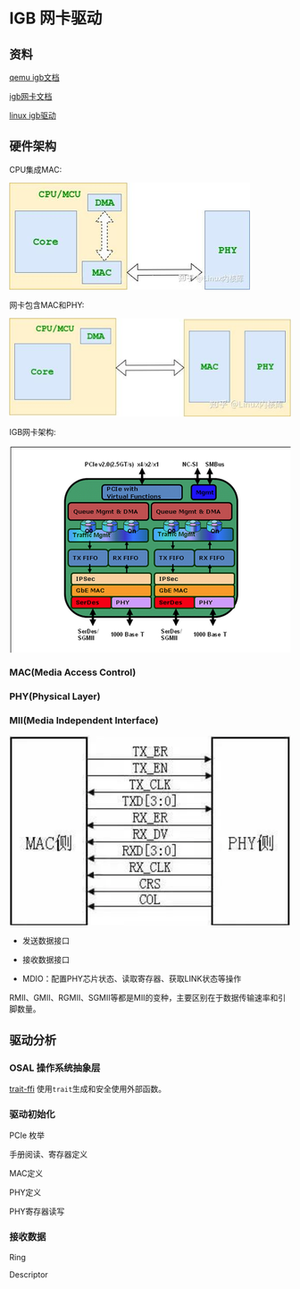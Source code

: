 # IGB 网卡驱动

## 资料

[qemu igb文档](https://www.qemu.org/docs/master/system/devices/igb.html)

[igb网卡文档](https://www.intel.com/content/dam/www/public/us/en/documents/datasheets/82576eg-gbe-datasheet.pdf)

[linux igb驱动](https://github.com/torvalds/linux/tree/master/drivers/net/ethernet/intel/igb)

## 硬件架构

CPU集成MAC:

![cpu集成MAC](imges/cpumac-phy.jpg)

网卡包含MAC和PHY:

![网卡包含MAC和PHY](imges/cpu-macphy.jpg)

IGB网卡架构:

![IGB网卡架构](imges/82576-block.png)

### MAC(Media Access Control)

### PHY(Physical Layer)

### MII(Media Independent Interface)

![MII接口](imges/mii.png)

- 发送数据接口

- 接收数据接口

- MDIO：配置PHY芯片状态、读取寄存器、获取LINK状态等操作

RMII、GMII、RGMII、SGMII等都是MII的变种，主要区别在于数据传输速率和引脚数量。

## 驱动分析

### OSAL 操作系统抽象层

[trait-ffi](https://crates.io/crates/trait-ffi) 使用`trait`生成和安全使用外部函数。

### 驱动初始化

PCIe 枚举

手册阅读、寄存器定义

MAC定义

PHY定义

PHY寄存器读写

### 接收数据

Ring

Descriptor
